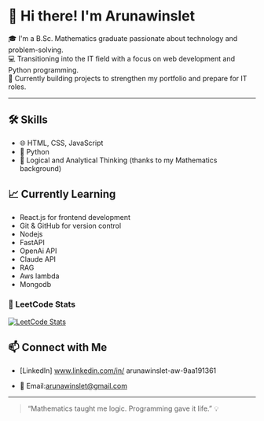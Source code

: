 # 👋 Hi there! I'm Arunawinslet

🎓 I'm a B.Sc. Mathematics graduate passionate about technology and problem-solving.  
💻 Transitioning into the IT field with a focus on web development and Python programming.  
🚀 Currently building projects to strengthen my portfolio and prepare for IT roles.

---

## 🛠️ Skills

- 🌐 HTML, CSS, JavaScript  
- 🐍 Python  
- 🧠 Logical and Analytical Thinking (thanks to my Mathematics background)


## 📈 Currently Learning

- React.js for frontend development  
- Git & GitHub for version control  
- Nodejs
- FastAPI
- OpenAi API
- Claude API
- RAG
- Aws lambda
- Mongodb
  
### 🧠 LeetCode Stats

[![LeetCode Stats](https://leetcard.jacoblin.cool/arunawinslet_aw)](https://leetcode.com/arunawinslet_aw/)

## 📫 Connect with Me

- [LinkedIn] www.linkedin.com/in/
arunawinslet-aw-9aa191361

- 📧 Email:arunawinslet@gmail.com

---

> “Mathematics taught me logic. Programming gave it life.” 💡

